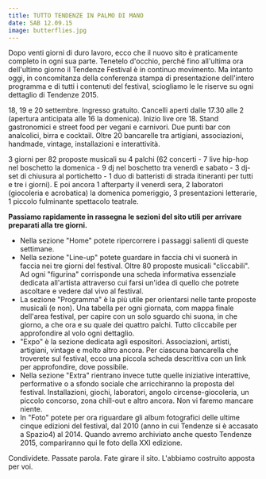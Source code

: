 ```yaml
---
title: TUTTO TENDENZE IN PALMO DI MANO
date: SAB 12.09.15
image: butterflies.jpg
---
```


Dopo venti giorni di duro lavoro, ecco che il nuovo sito è praticamente completo in ogni sua parte. Tenetelo d'occhio, perché fino all'ultima ora dell'ultimo giorno il Tendenze Festival è in continuo movimento. Ma intanto oggi, in concomitanza della conferenza stampa di presentazione dell'intero programma e di tutti i contenuti del festival, sciogliamo le le riserve su ogni dettaglio di Tendenze 2015.

18, 19 e 20 settembre. Ingresso gratuito. Cancelli aperti dalle 17.30 alle 2 (apertura anticipata alle 16 la domenica). Inizio live ore 18. Stand gastronomici e street food per vegani e carnivori. Due punti bar con analcolici, birra e cocktail. Oltre 20 bancarelle tra artigiani, associazioni, handmade, vintage, installazioni e interattività.

3 giorni per 82 proposte musicali su 4 palchi (62 concerti - 7 live hip-hop nel boschetto la domenica - 9 dj nel boschetto tra venerdì e sabato - 3 dj-set di chiusura al portichetto - 1 duo di batteristi di strada itineranti per tutti e tre i giorni). E poi ancora 1 afterparty il venerdì sera, 2 laboratori (giocoleria e acrobatica) la domenica pomeriggio, 3 presentazioni letterarie, 1 piccolo fulminante spettacolo teatrale.

**Passiamo rapidamente in rassegna le sezioni del sito utili per arrivare preparati alla tre giorni.**

* Nella sezione "Home" potete ripercorrere i passaggi salienti di queste settimane.
* Nella sezione "Line-up" potete guardare in faccia chi vi suonerà in faccia nei tre giorni del festival. Oltre 80 proposte musicali "cliccabili". Ad ogni "figurina" corrisponde una scheda informativa essenziale dedicata all'artista attraverso cui farsi un'idea di quello che potrete ascoltare e vedere dal vivo al festival.
* La sezione "Programma" è la più utile per orientarsi nelle tante proposte musicali (e non). Una tabella per ogni giornata, com mappa finale dell'area festival, per capire con un solo sguardo chi suona, in che giorno, a che ora e su quale dei quattro palchi. Tutto cliccabile per approfondire al volo ogni dettaglio.
* "Expo" è la sezione dedicata agli espositori. Associazioni, artisti, artigiani, vintage e molto altro ancora. Per ciascuna bancarella che troverete sul festival, ecco una piccola scheda descrittiva con un link per approfondire, dove possibile.
* Nella sezione "Extra" rientrano invece tutte quelle iniziative interattive, performative o a sfondo sociale che arricchiranno la proposta del festival. Installazioni, giochi, laboratori, angolo circense-giocoleria, un piccolo concorso, zona chill-out e altro ancora. Non vi faremo mancare niente.
* In "Foto" potete per ora riguardare gli album fotografici delle ultime cinque edizioni del festival, dal 2010 (anno in cui Tendenze si è accasato a Spazio4) al 2014. Quando avremo archiviato anche questo Tendenze 2015, compariranno qui le foto della XXI edizione.

Condividete. Passate parola. Fate girare il sito. L'abbiamo costruito apposta per voi.
